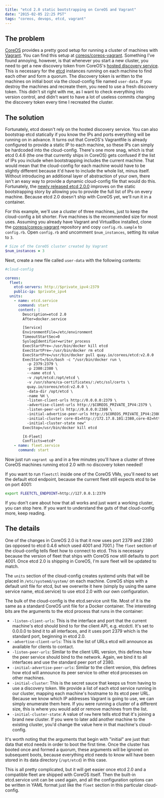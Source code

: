 ```yaml
---
title: "etcd 2.0 static bootstrapping on CoreOS and Vagrant"
date: "2015-02-05 22:25 PST"
tags: "coreos, devops, etcd, vagrant"
---
```

## The problem

[CoreOS](https://coreos.com/) provides a pretty good setup for running a cluster of machines with [Vagrant](https://www.vagrantup.com/). You can find this setup at [coreos/coreos-vagrant](https://github.com/coreos/coreos-vagrant). Something I've found annoying, however, is that whenever you start a new cluster, you need to get a new discovery token from CoreOS's [hosted discovery service](https://coreos.com/docs/cluster-management/setup/cluster-discovery/). This is necessary for the [etcd](https://github.com/coreos/etcd) instances running on each machine to find each other and form a quorum. The discovery token is written to the machines on initial boot via the cloud-config file named `user-data`. If you destroy the machines and recreate them, you need to use a fresh discovery token. This didn't sit right with me, as I want to check everything into version control, and didn't want to have a lot of useless commits changing the discovery token every time I recreated the cluster.

## The solution

Fortunately, etcd doesn't rely on the hosted discovery service. You can also bootstrap etcd statically if you know the IPs and ports everything will be running on in advance. It turns out that CoreOS's Vagrantfile is already configured to provide a static IP to each machine, so these IPs can simply be hardcoded into the cloud-config. There's one more snag, which is that etcd 0.4.6 (the one that currently ships in CoreOS) gets confused if the list of IPs you include when bootstrapping includes the current machine. That would mean that the cloud-config for each machine would have to be slightly different because it'd have to include the whole list, minus itself. Without introducing an additional layer of abstraction of your own, there isn't an easy way to provide a dynamic cloud-config file that would do this. Fortunately, the [newly released etcd 2.0.0](https://coreos.com/blog/etcd-2.0-release-first-major-stable-release/) improves on the static bootstrapping story by allowing you to provide the full list of IPs on every machine. Because etcd 2.0 doesn't ship with CoreOS yet, we'll run it in a container.

For this example, we'll use a cluster of three machines, just to keep the cloud-config a bit shorter. Five machines is the recommended size for most uses. Assuming you already have Vagrant and VirtualBox installed, clone the [coreos/coreos-vagrant](https://github.com/coreos/coreos-vagrant) repository and copy `config.rb.sample` to `config.rb`. Open `config.rb` and uncomment `$num_instances`, setting its value to `3`.

~~~ ruby
# Size of the CoreOS cluster created by Vagrant
$num_instances = 3
~~~

Next, create a new file called `user-data` with the following contents:

~~~ yaml
#cloud-config

coreos:
  fleet:
    etcd-servers: http://$private_ipv4:2379
    public-ip: $private_ipv4
  units:
    - name: etcd.service
      command: start
      content: |
        Description=etcd 2.0
        After=docker.service

        [Service]
        EnvironmentFile=/etc/environment
        TimeoutStartSec=0
        SyslogIdentifier=writer_process
        ExecStartPre=-/usr/bin/docker kill etcd
        ExecStartPre=-/usr/bin/docker rm etcd
        ExecStartPre=/usr/bin/docker pull quay.io/coreos/etcd:v2.0.0
        ExecStart=/bin/bash -c "/usr/bin/docker run \
          -p 2379:2379 \
          -p 2380:2380 \
          --name etcd \
          -v /opt/etcd:/opt/etcd \
          -v /usr/share/ca-certificates/:/etc/ssl/certs \
          quay.io/coreos/etcd:v2.0.0 \
          -data-dir /opt/etcd \
          -name %H \
          -listen-client-urls http://0.0.0.0:2379 \
          -advertise-client-urls http://$COREOS_PRIVATE_IPV4:2379 \
          -listen-peer-urls http://0.0.0.0:2380 \
          -initial-advertise-peer-urls http://$COREOS_PRIVATE_IPV4:2380 \
          -initial-cluster core-01=http://172.17.8.101:2380,core-02=http://172.17.8.102:2380,core-03=http://172.17.8.103:2380\
          -initial-cluster-state new"
        ExecStop=/usr/bin/docker kill etcd

        [X-Fleet]
        Conflicts=etcd*
    - name: fleet.service
      command: start
~~~

Now just run `vagrant up` and in a few minutes you'll have a cluster of three CoreOS machines running etcd 2.0 with no discovery token needed!

If you want to run `fleetctl` inside one of the CoreOS VMs, you'll need to set the default etcd endpoint, because the current fleet still expects etcd to be on port 4001:

~~~ bash
export FLEETCTL_ENDPOINT=http://127.0.0.1:2379
~~~

If you don't care about how that all works and just want a working cluster, you can stop here. If you want to understand the guts of that cloud-config more, keep reading.

## The details

One of the changes in CoreOS 2.0 is that it now uses port 2379 and 2380 (as opposed to etcd 0.4.6 which used 4001 and 7001.) The `fleet` section of the cloud-config tells fleet how to connect to etcd. This is necessary because the version of fleet that ships with CoreOS now still defaults to port 4001. Once etcd 2.0 is shipping in CoreOS, I'm sure fleet will be updated to match.

The `units` section of the cloud-config creates systemd units that will be placed in `/etc/systemd/system/` on each machine. CoreOS ships with a default unit file for etcd, but we overwrite it here (simply by using the same service name, etcd.service) to use etcd 2.0 with our own configuration.

The bulk of the cloud-config is the etcd.service unit file. Most of it is the same as a standard CoreOS unit file for a Docker container. The interesting bits are the arguments to the etcd process that runs in the container:

* `-listen-client-urls`: This is the interface and port that the current machine's etcd should bind to for the client API, e.g. etcdctl. It's set to 0.0.0.0 to bind it to all interfaces, and it uses port 2379 which is the standard port, beginning in etcd 2.0.
* `-advertise-client-urls`: This is the list of URLs etcd will announce as available for clients to contact.
* `-listen-peer-urls`: Similar to the client URL version, this defines how the peer service should bind to the network. Again, we bind it to all interfaces and use the standard peer port of 2380.
* `-initial-advertise-peer-urls`: Similar to the client version, this defines how etcd will announce its peer service to other etcd processes on other machines.
* `-initial-cluster`: This is the secret sauce that keeps us from having to use a discovery token. We provide a list of each etcd service running in our cluster, mapping each machine's hostname to its etcd peer URL. Because we know which IP addresses Vagrant is going to use, we can simply enumerate them here. If you were running a cluster of a different size, this is where you would add or remove machines from the list.
* `-initial-cluster-state`: A value of `new` here tells etcd that it's joining a brand new cluster. If you were to later add another machine to the existing cluster, you'd change the value here in that machine's cloud-config.

It's worth noting that the arguments that begin with "initial" are just that: data that etcd needs in order to boot the first time. Once the cluster has booted once and formed a quorum, these arguments will be ignored on subsequent boots, because everything etcd needs to know will have been stored in its data directory (`/opt/etcd`) in this case.

This is all pretty complicated, but it will get easier once etcd 2.0 and a compatible fleet are shipped with CoreOS itself. Then the built-in etcd.service unit can be used again, and all the configuration options can be written in YAML format just like the `fleet` section in this particular cloud-config.
